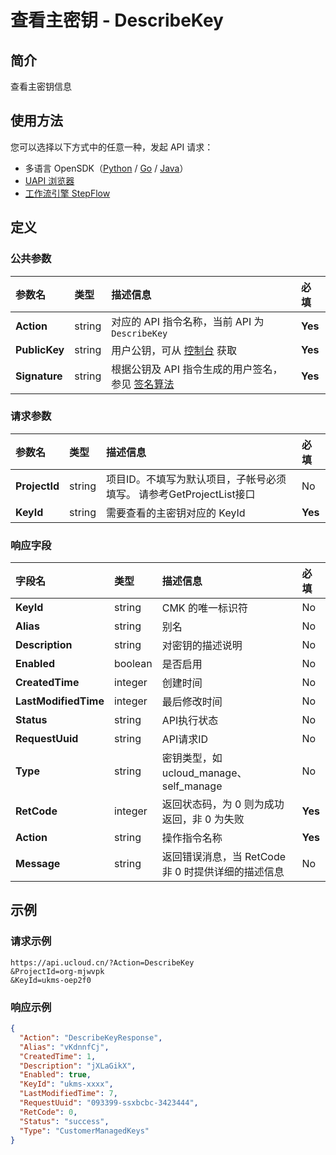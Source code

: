 # 查看主密钥 - DescribeKey

## 简介

查看主密钥信息





## 使用方法

您可以选择以下方式中的任意一种，发起 API 请求：
- 多语言 OpenSDK（[Python](https://github.com/ucloud/ucloud-sdk-python3) / [Go](https://github.com/ucloud/ucloud-sdk-go) / [Java](https://github.com/ucloud/ucloud-sdk-java)）
- [UAPI 浏览器](https://console.ucloud.cn/uapi/detail?id=DescribeKey)
- [工作流引擎 StepFlow](https://console.ucloud.cn/stepflow/manage/)

## 定义

### 公共参数

| 参数名 | 类型 | 描述信息 | 必填 |
|:---|:---|:---|:---|
| **Action**     | string  | 对应的 API 指令名称，当前 API 为 `DescribeKey`                        | **Yes** |
| **PublicKey**  | string  | 用户公钥，可从 [控制台](https://console.ucloud.cn/uapi/apikey) 获取                                             | **Yes** |
| **Signature**  | string  | 根据公钥及 API 指令生成的用户签名，参见 [签名算法](api/summary/signature.md)  | **Yes** |

### 请求参数

| 参数名 | 类型 | 描述信息 | 必填 |
|:---|:---|:---|:---|
| **ProjectId** | string | 项目ID。不填写为默认项目，子帐号必须填写。 请参考GetProjectList接口 |No|
| **KeyId** | string | 需要查看的主密钥对应的 KeyId |**Yes**|

### 响应字段

| 字段名 | 类型 | 描述信息 | 必填 |
|:---|:---|:---|:---|
| **KeyId** | string | CMK 的唯一标识符 |No|
| **Alias** | string | 别名 |No|
| **Description** | string | 对密钥的描述说明 |No|
| **Enabled** | boolean | 是否启用 |No|
| **CreatedTime** | integer | 创建时间 |No|
| **LastModifiedTime** | integer | 最后修改时间 |No|
| **Status** | string | API执行状态 |No|
| **RequestUuid** | string | API请求ID |No|
| **Type** | string | 密钥类型，如ucloud_manage、self_manage |No|
| **RetCode** | integer | 返回状态码，为 0 则为成功返回，非 0 为失败 |**Yes**|
| **Action** | string | 操作指令名称 |**Yes**|
| **Message** | string | 返回错误消息，当 RetCode 非 0 时提供详细的描述信息 |No|




## 示例

### 请求示例
    
```
https://api.ucloud.cn/?Action=DescribeKey
&ProjectId=org-mjwvpk
&KeyId=ukms-oep2f0
```

### 响应示例
    
```json
{
  "Action": "DescribeKeyResponse",
  "Alias": "vKdnnfCj",
  "CreatedTime": 1,
  "Description": "jXLaGikX",
  "Enabled": true,
  "KeyId": "ukms-xxxx",
  "LastModifiedTime": 7,
  "RequestUuid": "093399-ssxbcbc-3423444",
  "RetCode": 0,
  "Status": "success",
  "Type": "CustomerManagedKeys"
}
```




